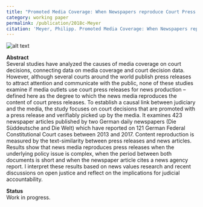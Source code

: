 ```yaml
---
title: "Promoted Media Coverage: When Newspapers reproduce Court Press Releases for News Content"
category: working paper
permalink: /publication/2018c-Meyer
citation: 'Meyer, Philipp. Promoted Media Coverage: When Newspapers reproduce Court Press Releases for News Content. Working Paper.'
---
```


![alt text](https://phimeyer.github.io/images/similarity_network.jpg "Text Similarity Network")

<p><b>Abstract</b><br>
Several studies have analyzed the causes of media coverage on court decisions, connecting data on media coverage and court decision data. However, although several courts around the world publish press releases to attract attention and communicate with the public, none of these studies examine if media outlets use court press releases for news production – defined here as the degree to which the news media reproduces the content of court press releases. To establish a causal link between judiciary and the media, the study focuses on court decisions that are promoted with a press release and verifiably picked up by the media. It examines 423 newspaper articles published by two German daily newspapers (Die Süddeutsche and Die Welt) which have reported on 121 German Federal Constitutional Court cases between 2013 and 2017. Content reproduction is measured by the text-similarity between press releases and news articles. Results show that news media reproduces press releases when the underlying policy issue is complex, when the period between both documents is short and when the newspaper article cites a news agency report. I interpret these results based on news values research and recent discussions on open justice and reflect on the implications for judicial accountability.</p>

<p><b>Status</b><br>
Work in progress.</p>
